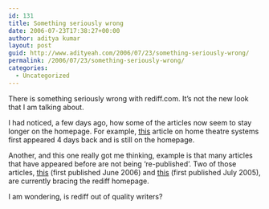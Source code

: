 ```yaml
---
id: 131
title: Something seriously wrong
date: 2006-07-23T17:38:27+00:00
author: aditya kumar
layout: post
guid: http://www.adityeah.com/2006/07/23/something-seriously-wrong/
permalink: /2006/07/23/something-seriously-wrong/
categories:
  - Uncategorized
---
```

There is something seriously wrong with rediff.com. It&#8217;s not the new look that I am talking about.  
  
I had noticed, a few days ago, how some of the articles now seem to stay longer on the homepage. For example, [this](http://in.rediff.com/getahead/2006/jul/19gadget.htm) article on home theatre systems first appeared 4 days back and is still on the homepage.  
  
Another, and this one really got me thinking, example is that many articles that have appeared before are not being &#8216;re-published&#8217;. Two of those articles, [this](http://in.rediff.com/getahead/2006/jun/26love.htm) (first published June 2006) and [this](http://in.rediff.com/getahead/2005/jul/25rashmi.htm) (first published July 2005), are currently bracing the rediff homepage.  
  
I am wondering, is rediff out of quality writers?